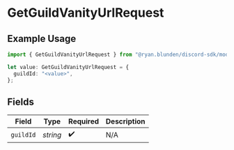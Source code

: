 # GetGuildVanityUrlRequest

## Example Usage

```typescript
import { GetGuildVanityUrlRequest } from "@ryan.blunden/discord-sdk/models/operations";

let value: GetGuildVanityUrlRequest = {
  guildId: "<value>",
};
```

## Fields

| Field              | Type               | Required           | Description        |
| ------------------ | ------------------ | ------------------ | ------------------ |
| `guildId`          | *string*           | :heavy_check_mark: | N/A                |